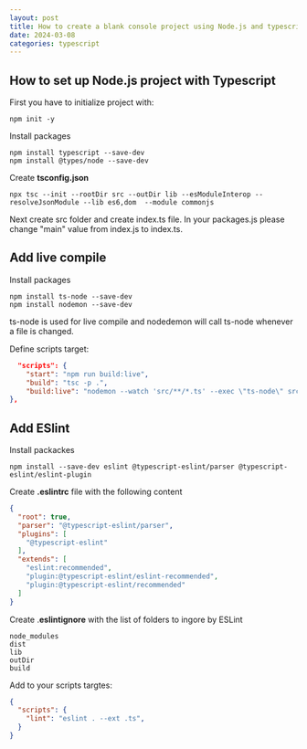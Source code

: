```yaml
---
layout: post
title: How to create a blank console project using Node.js and typescript
date: 2024-03-08
categories: typescript
---
```


## How to set up Node.js project with Typescript

First you have to initialize project with:

```console
npm init -y
```

Install packages

```console
npm install typescript --save-dev
npm install @types/node --save-dev
```

Create **tsconfig.json**

```console
npx tsc --init --rootDir src --outDir lib --esModuleInterop --resolveJsonModule --lib es6,dom  --module commonjs
```

Next create src folder and create index.ts file. In your packages.js please change "main" value from index.js to index.ts.

## Add live compile

Install packages

```console
npm install ts-node --save-dev
npm install nodemon --save-dev
```

ts-node is used for live compile and nodedemon will call ts-node whenever a file is changed.

Define scripts target:

```json
  "scripts": {
    "start": "npm run build:live",
    "build": "tsc -p .",
    "build:live": "nodemon --watch 'src/**/*.ts' --exec \"ts-node\" src/index.ts"
},
  ```

## Add ESlint

Install packackes 

```console
npm install --save-dev eslint @typescript-eslint/parser @typescript-eslint/eslint-plugin
```

Create **.eslintrc** file with the following content

```json
{
  "root": true,
  "parser": "@typescript-eslint/parser",
  "plugins": [
    "@typescript-eslint"
  ],
  "extends": [
    "eslint:recommended",
    "plugin:@typescript-eslint/eslint-recommended",
    "plugin:@typescript-eslint/recommended"
  ]
}
```

Create .**eslintignore** with the list of folders to ingore by ESLint

```
node_modules
dist
lib
outDir
build
```

Add to your scripts targtes:

```json
{
  "scripts": {
    "lint": "eslint . --ext .ts",
  }
}
```
